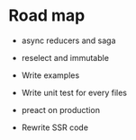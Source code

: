 # Road map

* async reducers and saga
* reselect and immutable
* Write examples
* Write unit test for every files

* preact on production
* Rewrite SSR code

